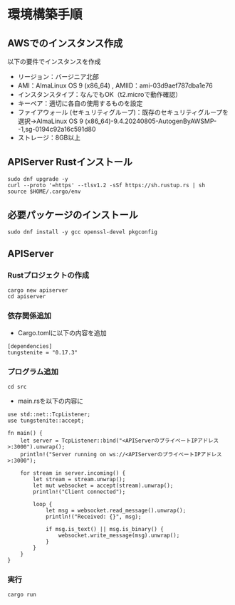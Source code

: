 # 環境構築手順
## AWSでのインスタンス作成
以下の要件でインスタンスを作成
* リージョン：バージニア北部
* AMI：AlmaLinux OS 9 (x86_64) , AMIID：ami-03d9aef787dba1e76
* インスタンスタイプ：なんでもOK（t2.microで動作確認）
* キーペア：適切に各自の使用するものを設定
* ファイアウォール (セキュリティグループ)：既存のセキュリティグループを選択→AlmaLinux OS 9 (x86_64)-9.4.20240805-AutogenByAWSMP--1,sg-0194c92a16c591d80
* ストレージ：8GB以上

## APIServer Rustインストール
```
sudo dnf upgrade -y 
curl --proto '=https' --tlsv1.2 -sSf https://sh.rustup.rs | sh
source $HOME/.cargo/env
```

## 必要パッケージのインストール
```
sudo dnf install -y gcc openssl-devel pkgconfig
```
## APIServer
### Rustプロジェクトの作成
```
cargo new apiserver
cd apiserver
```

### 依存関係追加
* Cargo.tomlに以下の内容を追加
```
[dependencies]
tungstenite = "0.17.3"
```
### プログラム追加
```
cd src
```
* main.rsを以下の内容に
```
use std::net::TcpListener;
use tungstenite::accept;

fn main() {
    let server = TcpListener::bind("<APIServerのプライベートIPアドレス>:3000").unwrap();
    println!("Server running on ws://<APIServerのプライベートIPアドレス>:3000");

    for stream in server.incoming() {
        let stream = stream.unwrap();
        let mut websocket = accept(stream).unwrap();
        println!("Client connected");

        loop {
            let msg = websocket.read_message().unwrap();
            println!("Received: {}", msg);

            if msg.is_text() || msg.is_binary() {
                websocket.write_message(msg).unwrap();
            }
        }
    }
}

```
### 実行
```
cargo run
```
